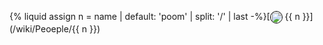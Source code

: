 {% liquid
assign n = name | default: 'poom' | split: '/' | last
-%}[<span class="not-prose" style="display:inline-flex;align-items:baseline;gap:0.5ex"><span style="align-self:center"><img src="/api/users/@{{ n }}/picture" style="width:18px;height:18px;border-radius:100%;border:0.5px solid black"></span> {{ n }}</span>](/wiki/Peoeple/{{ n }})
